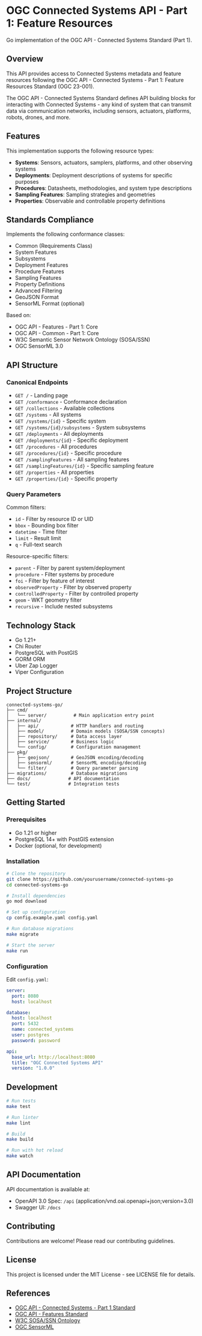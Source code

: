 # OGC Connected Systems API - Part 1: Feature Resources

Go implementation of the OGC API - Connected Systems Standard (Part 1).

## Overview

This API provides access to Connected Systems metadata and feature resources following the OGC API - Connected Systems - Part 1: Feature Resources Standard (OGC 23-001).

The OGC API - Connected Systems Standard defines API building blocks for interacting with Connected Systems - any kind of system that can transmit data via communication networks, including sensors, actuators, platforms, robots, drones, and more.

## Features

This implementation supports the following resource types:

- **Systems**: Sensors, actuators, samplers, platforms, and other observing systems
- **Deployments**: Deployment descriptions of systems for specific purposes
- **Procedures**: Datasheets, methodologies, and system type descriptions
- **Sampling Features**: Sampling strategies and geometries
- **Properties**: Observable and controllable property definitions

## Standards Compliance

Implements the following conformance classes:

- Common (Requirements Class)
- System Features
- Subsystems
- Deployment Features
- Procedure Features
- Sampling Features
- Property Definitions
- Advanced Filtering
- GeoJSON Format
- SensorML Format (optional)

Based on:
- OGC API - Features - Part 1: Core
- OGC API - Common - Part 1: Core
- W3C Semantic Sensor Network Ontology (SOSA/SSN)
- OGC SensorML 3.0

## API Structure

### Canonical Endpoints

- `GET /` - Landing page
- `GET /conformance` - Conformance declaration
- `GET /collections` - Available collections
- `GET /systems` - All systems
- `GET /systems/{id}` - Specific system
- `GET /systems/{id}/subsystems` - System subsystems
- `GET /deployments` - All deployments
- `GET /deployments/{id}` - Specific deployment
- `GET /procedures` - All procedures
- `GET /procedures/{id}` - Specific procedure
- `GET /samplingFeatures` - All sampling features
- `GET /samplingFeatures/{id}` - Specific sampling feature
- `GET /properties` - All properties
- `GET /properties/{id}` - Specific property

### Query Parameters

Common filters:
- `id` - Filter by resource ID or UID
- `bbox` - Bounding box filter
- `datetime` - Time filter
- `limit` - Result limit
- `q` - Full-text search

Resource-specific filters:
- `parent` - Filter by parent system/deployment
- `procedure` - Filter systems by procedure
- `foi` - Filter by feature of interest
- `observedProperty` - Filter by observed property
- `controlledProperty` - Filter by controlled property
- `geom` - WKT geometry filter
- `recursive` - Include nested subsystems

## Technology Stack

- Go 1.21+
- Chi Router
- PostgreSQL with PostGIS
- GORM ORM
- Uber Zap Logger
- Viper Configuration

## Project Structure

```
connected-systems-go/
├── cmd/
│   └── server/          # Main application entry point
├── internal/
│   ├── api/            # HTTP handlers and routing
│   ├── model/          # Domain models (SOSA/SSN concepts)
│   ├── repository/     # Data access layer
│   ├── service/        # Business logic
│   └── config/         # Configuration management
├── pkg/
│   ├── geojson/        # GeoJSON encoding/decoding
│   ├── sensorml/       # SensorML encoding/decoding
│   └── filter/         # Query parameter parsing
├── migrations/         # Database migrations
├── docs/              # API documentation
└── test/              # Integration tests
```

## Getting Started

### Prerequisites

- Go 1.21 or higher
- PostgreSQL 14+ with PostGIS extension
- Docker (optional, for development)

### Installation

```bash
# Clone the repository
git clone https://github.com/yourusername/connected-systems-go
cd connected-systems-go

# Install dependencies
go mod download

# Set up configuration
cp config.example.yaml config.yaml

# Run database migrations
make migrate

# Start the server
make run
```

### Configuration

Edit `config.yaml`:

```yaml
server:
  port: 8080
  host: localhost

database:
  host: localhost
  port: 5432
  name: connected_systems
  user: postgres
  password: password

api:
  base_url: http://localhost:8080
  title: "OGC Connected Systems API"
  version: "1.0.0"
```

## Development

```bash
# Run tests
make test

# Run linter
make lint

# Build
make build

# Run with hot reload
make watch
```

## API Documentation

API documentation is available at:
- OpenAPI 3.0 Spec: `/api` (application/vnd.oai.openapi+json;version=3.0)
- Swagger UI: `/docs`

## Contributing

Contributions are welcome! Please read our contributing guidelines.

## License

This project is licensed under the MIT License - see LICENSE file for details.

## References

- [OGC API - Connected Systems - Part 1 Standard](https://docs.ogc.org/is/23-001/23-001.html)
- [OGC API - Features Standard](https://ogcapi.ogc.org/features/)
- [W3C SOSA/SSN Ontology](https://www.w3.org/TR/vocab-ssn/)
- [OGC SensorML](https://www.ogc.org/standards/sensorml)
